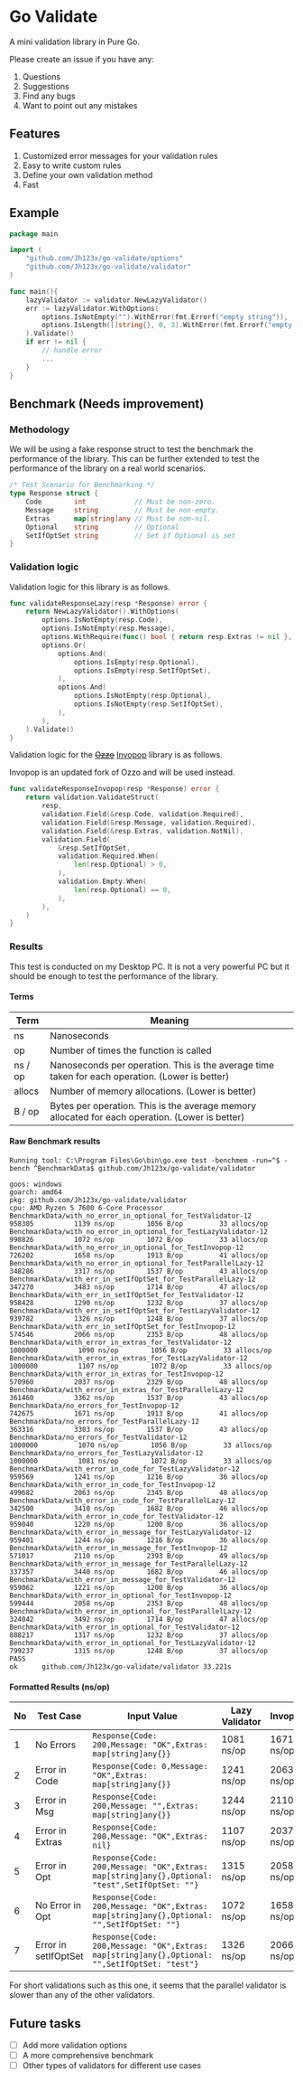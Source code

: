 # Go Validate

A mini validation library in Pure Go.

Please create an issue if you have any:

1. Questions
2. Suggestions
3. Find any bugs
4. Want to point out any mistakes

## Features

1. Customized error messages for your validation rules
2. Easy to write custom rules
3. Define your own validation method
4. Fast

## Example

```go
package main

import (
    "github.com/Jh123x/go-validate/options"
    "github.com/Jh123x/go-validate/validator"
)

func main(){
    lazyValidator := validator.NewLazyValidator()
	err := lazyValidator.WithOptions(
		options.IsNotEmpty("").WithError(fmt.Errorf("empty string")),             // Fails and returns error.
		options.IsLength([]string{}, 0, 3).WithError(fmt.Errorf("empty string")), // Will not be evaluated.
	).Validate()
    if err != nil {
        // handle error
        ...
    }
}
```

## Benchmark (Needs improvement)

### Methodology

We will be using a fake response struct to test the benchmark the performance of the library.
This can be further extended to test the performance of the library on a real world scenarios.

```go
/* Test Scenario for Benchmarking */
type Response struct {
	Code        int            // Must be non-zero.
	Message     string         // Must be non-empty.
	Extras      map[string]any // Must be non-nil.
	Optional    string         // Optional
	SetIfOptSet string         // Set if Optional is set
}
```

### Validation logic

Validation logic for this library is as follows.

```go
func validateResponseLazy(resp *Response) error {
	return NewLazyValidator().WithOptions(
		options.IsNotEmpty(resp.Code),
		options.IsNotEmpty(resp.Message),
		options.WithRequire(func() bool { return resp.Extras != nil }, errTest),
		options.Or(
			options.And(
				options.IsEmpty(resp.Optional),
				options.IsEmpty(resp.SetIfOptSet),
			),
			options.And(
				options.IsNotEmpty(resp.Optional),
				options.IsNotEmpty(resp.SetIfOptSet),
			),
		),
	).Validate()
}

```

Validation logic for the [~~Ozzo~~](https://github.com/go-ozzo/ozzo-validation/ "ozzo") [Invopop](https://github.com/invopop/validation "validation") library is as follows.

Invopop is an updated fork of Ozzo and will be used instead.

```go
func validateResponseInvopop(resp *Response) error {
	return validation.ValidateStruct(
		resp,
		validation.Field(&resp.Code, validation.Required),
		validation.Field(&resp.Message, validation.Required),
		validation.Field(&resp.Extras, validation.NotNil),
		validation.Field(
			&resp.SetIfOptSet,
			validation.Required.When(
				len(resp.Optional) > 0,
			),
			validation.Empty.When(
				len(resp.Optional) == 0,
			),
		),
	)
}
```

### Results

This test is conducted on my Desktop PC.
It is not a very powerful PC but it should be enough to test the performance of the library.

#### Terms

| Term    | Meaning                                                                                         |
| ------- | ----------------------------------------------------------------------------------------------- |
| ns      | Nanoseconds                                                                                     |
| op      | Number of times the function is called                                                          |
| ns / op | Nanoseconds per operation. This is the average time taken for each operation. (Lower is better) |
| allocs  | Number of memory allocations. (Lower is better)                                                 |
| B / op  | Bytes per operation. This is the average memory allocated for each operation. (Lower is better) |

#### Raw Benchmark results

```
Running tool: C:\Program Files\Go\bin\go.exe test -benchmem -run=^$ -bench ^BenchmarkData$ github.com/Jh123x/go-validate/validator

goos: windows
goarch: amd64
pkg: github.com/Jh123x/go-validate/validator
cpu: AMD Ryzen 5 7600 6-Core Processor
BenchmarkData/with_no_error_in_optional_for_TestValidator-12         	  958305	      1139 ns/op	    1056 B/op	      33 allocs/op
BenchmarkData/with_no_error_in_optional_for_TestLazyValidator-12     	  998826	      1072 ns/op	    1072 B/op	      33 allocs/op
BenchmarkData/with_no_error_in_optional_for_TestInvopop-12           	  726202	      1658 ns/op	    1913 B/op	      41 allocs/op
BenchmarkData/with_no_error_in_optional_for_TestParallelLazy-12      	  348286	      3317 ns/op	    1537 B/op	      43 allocs/op
BenchmarkData/with_err_in_setIfOptSet_for_TestParallelLazy-12        	  347270	      3483 ns/op	    1714 B/op	      47 allocs/op
BenchmarkData/with_err_in_setIfOptSet_for_TestValidator-12           	  958428	      1290 ns/op	    1232 B/op	      37 allocs/op
BenchmarkData/with_err_in_setIfOptSet_for_TestLazyValidator-12       	  939782	      1326 ns/op	    1248 B/op	      37 allocs/op
BenchmarkData/with_err_in_setIfOptSet_for_TestInvopop-12             	  574546	      2066 ns/op	    2353 B/op	      48 allocs/op
BenchmarkData/with_error_in_extras_for_TestValidator-12              	 1000000	      1090 ns/op	    1056 B/op	      33 allocs/op
BenchmarkData/with_error_in_extras_for_TestLazyValidator-12          	 1000000	      1107 ns/op	    1072 B/op	      33 allocs/op
BenchmarkData/with_error_in_extras_for_TestInvopop-12                	  570960	      2037 ns/op	    2329 B/op	      48 allocs/op
BenchmarkData/with_error_in_extras_for_TestParallelLazy-12           	  361460	      3362 ns/op	    1537 B/op	      43 allocs/op
BenchmarkData/no_errors_for_TestInvopop-12                           	  742675	      1671 ns/op	    1913 B/op	      41 allocs/op
BenchmarkData/no_errors_for_TestParallelLazy-12                      	  363316	      3303 ns/op	    1537 B/op	      43 allocs/op
BenchmarkData/no_errors_for_TestValidator-12                         	 1000000	      1070 ns/op	    1056 B/op	      33 allocs/op
BenchmarkData/no_errors_for_TestLazyValidator-12                     	 1000000	      1081 ns/op	    1072 B/op	      33 allocs/op
BenchmarkData/with_error_in_code_for_TestLazyValidator-12            	  959569	      1241 ns/op	    1216 B/op	      36 allocs/op
BenchmarkData/with_error_in_code_for_TestInvopop-12                  	  499682	      2063 ns/op	    2345 B/op	      48 allocs/op
BenchmarkData/with_error_in_code_for_TestParallelLazy-12             	  342500	      3410 ns/op	    1682 B/op	      46 allocs/op
BenchmarkData/with_error_in_code_for_TestValidator-12                	  959040	      1220 ns/op	    1200 B/op	      36 allocs/op
BenchmarkData/with_error_in_message_for_TestLazyValidator-12         	  959401	      1244 ns/op	    1216 B/op	      36 allocs/op
BenchmarkData/with_error_in_message_for_TestInvopop-12               	  571017	      2110 ns/op	    2393 B/op	      49 allocs/op
BenchmarkData/with_error_in_message_for_TestParallelLazy-12          	  337357	      3440 ns/op	    1682 B/op	      46 allocs/op
BenchmarkData/with_error_in_message_for_TestValidator-12             	  959062	      1221 ns/op	    1200 B/op	      36 allocs/op
BenchmarkData/with_error_in_optional_for_TestInvopop-12              	  599444	      2058 ns/op	    2353 B/op	      48 allocs/op
BenchmarkData/with_error_in_optional_for_TestParallelLazy-12         	  324042	      3492 ns/op	    1714 B/op	      47 allocs/op
BenchmarkData/with_error_in_optional_for_TestValidator-12            	  888217	      1317 ns/op	    1232 B/op	      37 allocs/op
BenchmarkData/with_error_in_optional_for_TestLazyValidator-12        	  799237	      1315 ns/op	    1248 B/op	      37 allocs/op
PASS
ok  	github.com/Jh123x/go-validate/validator	33.221s
```

#### Formatted Results (ns/op)

| No  | Test Case            | Input Value                                                                                   | Lazy Validator | Invopop    | Parallel Validator | Validator  |
| --- | -------------------- | --------------------------------------------------------------------------------------------- | -------------- | ---------- | ------------------ | ---------- |
| 1   | No Errors            | `Response{Code: 200,Message: "OK",Extras: map[string]any{}}`                                  | 1081 ns/op     | 1671 ns/op | 3303 ns/op         | 1070 ns/op |
| 2   | Error in Code        | `Response{Code: 0,Message: "OK",Extras: map[string]any{}}`                                    | 1241 ns/op     | 2063 ns/op | 3410 ns/op         | 1220 ns/op |
| 3   | Error in Msg         | `Response{Code: 200,Message: "",Extras: map[string]any{}}`                                    | 1244 ns/op     | 2110 ns/op | 3440 ns/op         | 1221 ns/op |
| 4   | Error in Extras      | `Response{Code: 200,Message: "OK",Extras: nil}`                                               | 1107 ns/op     | 2037 ns/op | 3362 ns/op         | 1090 ns/op |
| 5   | Error in Opt         | `Response{Code: 200,Message: "OK",Extras: map[string]any{},Optional: "test",SetIfOptSet: ""}` | 1315 ns/op     | 2058 ns/op | 3492 ns/op         | 1317 ns/op |
| 6   | No Error in Opt      | `Response{Code: 200,Message: "OK",Extras: map[string]any{},Optional: "",SetIfOptSet: ""}`     | 1072 ns/op     | 1658 ns/op | 3317 ns/op         | 1139 ns/op |
| 7   | Error in setIfOptSet | `Response{Code: 200,Message: "OK",Extras: map[string]any{},Optional: "",SetIfOptSet: "test"}` | 1326 ns/op     | 2066 ns/op | 3483 ns/op         | 1290 ns/op |

For short validations such as this one, it seems that the parallel validator is slower than any of the other validators.

## Future tasks

- [ ] Add more validation options
- [ ] A more comprehensive benchmark
- [ ] Other types of validators for different use cases
